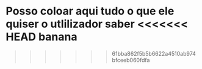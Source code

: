 Posso coloar aqui tudo o que ele quiser o utlilizador saber 
<<<<<<< HEAD
banana
=======
>>>>>>> 61bba862f5b5b6622a4510ab974bfceeb060fdfa
